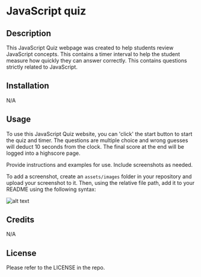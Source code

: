 # JavaScript quiz

## Description

This JavaScript Quiz webpage was created to help students review JavaScript concepts. This contains a timer interval to help the student measure how quickly they can answer correctly. This contains questions strictly related to JavaScript.

## Installation

N/A

## Usage

To use this JavaScript Quiz website, you can 'click' the start button to start the quiz and timer. The questions are multiple choice and wrong guesses will deduct 10 seconds from the clock. The final score at the end will be logged into a highscore page.

Provide instructions and examples for use. Include screenshots as needed.

To add a screenshot, create an `assets/images` folder in your repository and upload your screenshot to it. Then, using the relative file path, add it to your README using the following syntax:

![alt text](assets/images/screenshot.png)

## Credits

N/A

## License

Please refer to the LICENSE in the repo.
